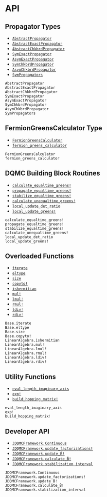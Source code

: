 # API

## Propagator Types

- [`AbstractPropagator`](@ref)
- [`AbstractExactPropagator`](@ref)
- [`AbstractChkbrdPropagator`](@ref)
- [`SymExactPropagator`](@ref)
- [`AsymExactPropagator`](@ref)
- [`SymChkbrdPropagator`](@ref)
- [`AsymChkbrdPropagator`](@ref)
- [`SymPropagators`](@ref)

```@docs
AbstractPropagator
AbstractExactPropagator
AbstractChkbrdPropagator
SymExactPropagator
AsymExactPropagator
SymChkbrdPropagator
AsymChkbrdPropagator
SymPropagators
```

## FermionGreensCalculator Type

- [`FermionGreensCalculator`](@ref)
- [`fermion_greens_calculator`](@ref)

```@docs
FermionGreensCalculator
fermion_greens_calculator
```

## DQMC Building Block Routines

- [`calculate_equaltime_greens!`](@ref)
- [`propagate_equaltime_greens!`](@ref)
- [`stabilize_equaltime_greens!`](@ref)
- [`calculate_unequaltime_greens!`](@ref)
- [`local_update_det_ratio`](@ref)
- [`local_update_greens!`](@ref)

```@docs
calculate_equaltime_greens!
propagate_equaltime_greens!
stabilize_equaltime_greens!
calculate_unequaltime_greens!
local_update_det_ratio
local_update_greens!
```

## Overloaded Functions

- [`iterate`](@ref)
- [`eltype`](@ref)
- [`size`](@ref)
- [`copyto!`](@ref)
- [`ishermitian`](@ref)
- [`mul!`](@ref)
- [`lmul!`](@ref)
- [`rmul!`](@ref)
- [`ldiv!`](@ref)
- [`rdiv!`](@ref)

```@docs
Base.iterate
Base.eltype
Base.size
Base.copyto!
LinearAlgebra.ishermitian
LinearAlgebra.mul!
LinearAlgebra.lmul!
LinearAlgebra.rmul!
LinearAlgebra.ldiv!
LinearAlgebra.rdiv!
```

## Utility Functions

- [`eval_length_imaginary_axis`](@ref)
- [`exp!`](@ref)
- [`build_hopping_matrix!`](@ref)

```@docs
eval_length_imaginary_axis
exp!
build_hopping_matrix!
```

## Developer API

- [`JDQMCFramework.Continuous`](@ref)
- [`JDQMCFramework.update_factorizations!`](@ref)
- [`JDQMCFramework.update_B̄!`](@ref)
- [`JDQMCFramework.calculate_B̄!`](@ref)
- [`JDQMCFramework.stabilization_interval`](@ref)

```@docs
JDQMCFramework.Continuous
JDQMCFramework.update_factorizations!
JDQMCFramework.update_B̄!
JDQMCFramework.calculate_B̄!
JDQMCFramework.stabilization_interval
```